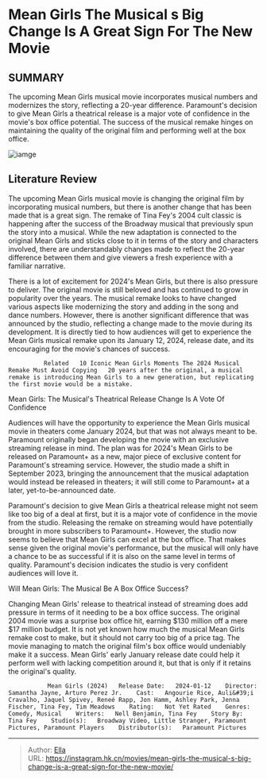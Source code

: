 # Mean Girls The Musical s Big Change Is A Great Sign For The New Movie


## SUMMARY 



  The upcoming Mean Girls musical movie incorporates musical numbers and modernizes the story, reflecting a 20-year difference.   Paramount&#39;s decision to give Mean Girls a theatrical release is a major vote of confidence in the movie&#39;s box office potential.   The success of the musical remake hinges on maintaining the quality of the original film and performing well at the box office.  

![iamge](https://static1.srcdn.com/wordpress/wp-content/uploads/wm/2023/11/mean-girls-musical-change-release.jpg)

## Literature Review



The upcoming Mean Girls musical movie is changing the original film by incorporating musical numbers, but there is another change that has been made that is a great sign. The remake of Tina Fey&#39;s 2004 cult classic is happening after the success of the Broadway musical that previously spun the story into a musical. While the new adaptation is connected to the original Mean Girls and sticks close to it in terms of the story and characters involved, there are understandably changes made to reflect the 20-year difference between them and give viewers a fresh experience with a familiar narrative.




There is a lot of excitement for 2024&#39;s Mean Girls, but there is also pressure to deliver. The original movie is still beloved and has continued to grow in popularity over the years. The musical remake looks to have changed various aspects like modernizing the story and adding in the song and dance numbers. However, there is another significant difference that was announced by the studio, reflecting a change made to the movie during its development. It is directly tied to how audiences will get to experience the Mean Girls musical remake upon its January 12, 2024, release date, and its encouraging for the movie&#39;s chances of success.

              Related   10 Iconic Mean Girls Moments The 2024 Musical Remake Must Avoid Copying   20 years after the original, a musical remake is introducing Mean Girls to a new generation, but replicating the first movie would be a mistake.    


 Mean Girls: The Musical&#39;s Theatrical Release Change Is A Vote Of Confidence 
          




Audiences will have the opportunity to experience the Mean Girls musical movie in theaters come January 2024, but that was not always meant to be. Paramount originally began developing the movie with an exclusive streaming release in mind. The plan was for 2024&#39;s Mean Girls to be released on Paramount&#43; as a new, major piece of exclusive content for Paramount&#39;s streaming service. However, the studio made a shift in September 2023, bringing the announcement that the musical adaptation would instead be released in theaters; it will still come to Paramount&#43; at a later, yet-to-be-announced date.

Paramount&#39;s decision to give Mean Girls a theatrical release might not seem like too big of a deal at first, but it is a major vote of confidence in the movie from the studio. Releasing the remake on streaming would have potentially brought in more subscribers to Paramount&#43;. However, the studio now seems to believe that Mean Girls can excel at the box office. That makes sense given the original movie&#39;s performance, but the musical will only have a chance to be as successful if it is also on the same level in terms of quality. Paramount&#39;s decision indicates the studio is very confident audiences will love it.






 Will Mean Girls: The Musical Be A Box Office Success? 
          

Changing Mean Girls&#39; release to theatrical instead of streaming does add pressure in terms of it needing to be a box office success. The original 2004 movie was a surprise box office hit, earning $130 million off a mere $17 million budget. It is not yet known how much the musical Mean Girls remake cost to make, but it should not carry too big of a price tag. The movie managing to match the original film&#39;s box office would undeniably make it a success. Mean Girls&#39; early January release date could help it perform well with lacking competition around it, but that is only if it retains the original&#39;s quality.

               Mean Girls (2024)   Release Date:   2024-01-12    Director:   Samantha Jayne, Arturo Perez Jr.    Cast:   Angourie Rice, Auli&#39;i Cravalho, Jaquel Spivey, Reneé Rapp, Jon Hamm, Ashley Park, Jenna Fischer, Tina Fey, Tim Meadows    Rating:   Not Yet Rated    Genres:   Comedy, Musical    Writers:   Nell Benjamin, Tina Fey    Story By:   Tina Fey    Studio(s):   Broadway Video, Little Stranger, Paramount Pictures, Paramount Players    Distributor(s):   Paramount Pictures      

---

> Author: [Ella](https://instagram.hk.cn/)  
> URL: https://instagram.hk.cn/movies/mean-girls-the-musical-s-big-change-is-a-great-sign-for-the-new-movie/  

